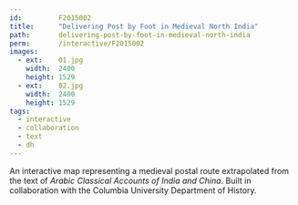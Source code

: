 ```yaml
---
id:         F2015002
title:      "Delivering Post by Foot in Medieval North India"
path:       delivering-post-by-foot-in-medieval-north-india
perm:       /interactive/F2015002
images:
  - ext:    01.jpg
    width:  2400
    height: 1529
  - ext:    02.jpg
    width:  2400
    height: 1529
tags:
  - interactive
  - collaboration
  - text
  - dh
---
```

An interactive map representing a medieval postal route extrapolated from the text of _Arabic Classical Accounts of India and China_. Built in collaboration with the Columbia University Department of History. 
